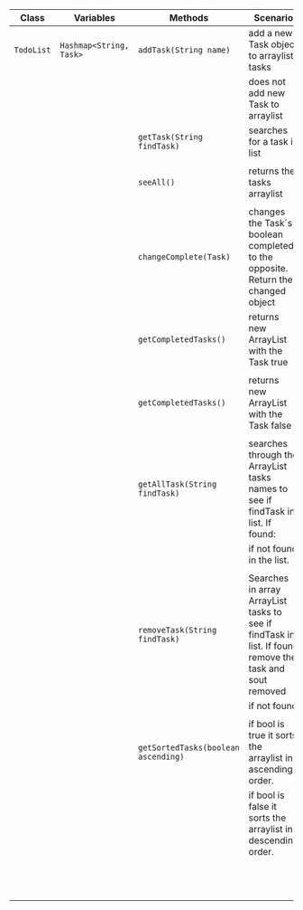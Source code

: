 | Class      | Variables               | Methods                             | Scenario                                                                                                      | Output                           |
|------------|-------------------------|-------------------------------------|---------------------------------------------------------------------------------------------------------------|----------------------------------|
| `TodoList` | `Hashmap<String, Task>` | `addTask(String name)`              | add a new Task object to arraylist tasks                                                                      | "true"                           |
|            |                         |                                     | does not add new Task to arraylist                                                                            |                                  |
|            |                         | `getTask(String findTask)`          | searches for a task in list                                                                                   | "Task Found" or "task not found" |
|            |                         |                                     |                                                                                                               |                                  |
|            |                         | `seeAll()`                          | returns the tasks arraylist                                                                                   | arraylist tasks                  |
|            |                         |                                     |                                                                                                               |                                  |
|            |                         | `changeComplete(Task)`              | changes the Task´s boolean completed to the opposite. Return the changed object                               | Task                             |
|            |                         | `getCompletedTasks()`               | returns new ArrayList with the Task true                                                                      | Arraylist<Task> completedTasks   |
|            |                         |                                     |                                                                                                               |                                  |
|            |                         | `getCompletedTasks()`               | returns new ArrayList with the Task false                                                                     |                                  |
|            |                         |                                     |                                                                                                               |                                  |
|            |                         | `getAllTask(String findTask)`       | searches through the ArrayList<Task> tasks names to see if findTask in list. If found:                        | "In list"                        |
|            |                         |                                     | if not found in the list.                                                                                     | "Not in list"                    |
|            |                         |                                     |                                                                                                               |                                  |
|            |                         | `removeTask(String findTask)`       | Searches in array ArrayList<Task> tasks to see if findTask in list. If found remove the task and sout removed | "Removed"                        |
|            |                         |                                     | if not found                                                                                                  | "Not in list"                    |
|            |                         |                                     |                                                                                                               |                                  |
|            |                         | `getSortedTasks(boolean ascending)` | if bool is true it sorts the arraylist in ascending order.                                                    | sorts arraylist                  |
|            |                         |                                     | if bool is false it sorts the arraylist in descending order.                                                  | sorts arraylist reverse = true   |
|            |                         |                                     |                                                                                                               |                                  |
|            |                         |                                     |                                                                                                               | Arraylist<Task> descending Tasks |
 